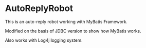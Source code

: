 # AutoReplyRobot

This is an auto-reply robot working with MyBatis Framework.

Modified on the basis of JDBC version to show how MyBatis works.

Also works with Log4j logging system.